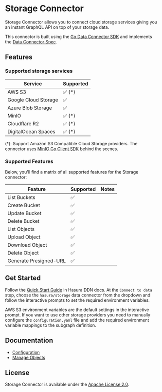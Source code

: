 # Storage Connector

Storage Connector allows you to connect cloud storage services giving you an instant GraphQL API on top of your storage data.

This connector is built using the [Go Data Connector SDK](https://github.com/hasura/ndc-sdk-go) and implements the [Data Connector Spec](https://github.com/hasura/ndc-spec).

## Features

### Supported storage services

| Service              | Supported |
| -------------------- | --------- |
| AWS S3               | ✅ (\*)   |
| Google Cloud Storage | ✅        |
| Azure Blob Storage   | ✅        |
| MinIO                | ✅ (\*)   |
| Cloudflare R2        | ✅ (\*)   |
| DigitalOcean Spaces  | ✅ (\*)   |

(\*): Support Amazon S3 Compatible Cloud Storage providers. The connector uses [MinIO Go Client SDK](https://github.com/minio/minio-go) behind the scenes.

### Supported Features

Below, you'll find a matrix of all supported features for the Storage connector:

| Feature                | Supported | Notes |
| ---------------------- | --------- | ----- |
| List Buckets           | ✅        |       |
| Create Bucket          | ✅        |       |
| Update Bucket          | ✅        |       |
| Delete Bucket          | ✅        |       |
| List Objects           | ✅        |       |
| Upload Object          | ✅        |       |
| Download Object        | ✅        |       |
| Delete Object          | ✅        |       |
| Generate Presigned-URL | ✅        |       |

## Get Started

Follow the [Quick Start Guide](https://hasura.io/docs/3.0/getting-started/overview/) in Hasura DDN docs. At the `Connect to data` step, choose the `hasura/storage` data connector from the dropdown and follow the interactive prompts to set the required environment variables.

AWS S3 environment variables are the default settings in the interactive prompt. If you want to use other storage providers you need to manually configure the `configuration.yaml` file and add the required environment variable mappings to the subgraph definition.

## Documentation

- [Configuration](./docs/configuration.md)
- [Manage Objects](./docs/objects.md)

## License

Storage Connector is available under the [Apache License 2.0](./LICENSE).

